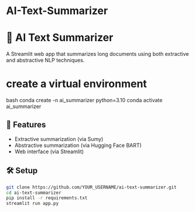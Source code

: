 # AI-Text-Summarizer

# 🧠 AI Text Summarizer

A Streamlit web app that summarizes long documents using both extractive and abstractive NLP techniques.

# create a virtual environment

bash
conda create -n ai_summarizer python=3.10
conda activate ai_summarizer

## 🧠 Features

- Extractive summarization (via Sumy)
- Abstractive summarization (via Hugging Face BART)
- Web interface (via Streamlit)

## 🛠️ Setup

```bash
git clone https://github.com/YOUR_USERNAME/ai-text-summarizer.git
cd ai-text-summarizer
pip install -r requirements.txt
streamlit run app.py
```
